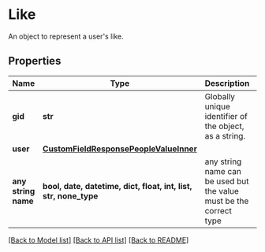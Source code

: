 # Like

An object to represent a user's like.

## Properties
Name | Type | Description | Notes
------------ | ------------- | ------------- | -------------
**gid** | **str** | Globally unique identifier of the object, as a string. | [optional] [readonly] 
**user** | [**CustomFieldResponsePeopleValueInner**](CustomFieldResponsePeopleValueInner.md) |  | [optional] 
**any string name** | **bool, date, datetime, dict, float, int, list, str, none_type** | any string name can be used but the value must be the correct type | [optional]

[[Back to Model list]](../README.md#documentation-for-models) [[Back to API list]](../README.md#documentation-for-api-endpoints) [[Back to README]](../README.md)


